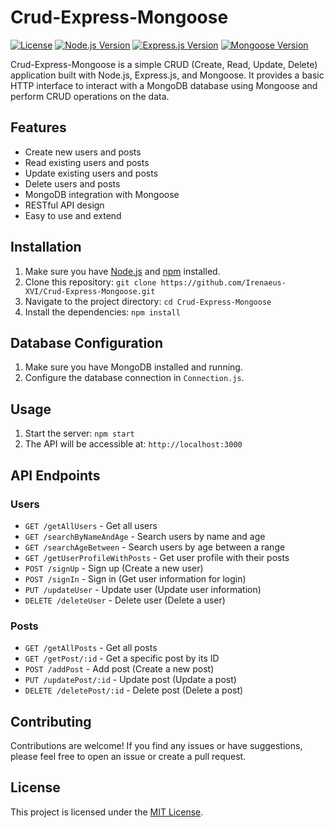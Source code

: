 # Crud-Express-Mongoose

[![License](https://img.shields.io/badge/license-MIT-blue.svg)](https://github.com/Irenaeus-XVI/Crud-Express-Mongoose/blob/master/LICENSE)
[![Node.js Version](https://img.shields.io/badge/node-%3E%3D%2012-brightgreen)](https://nodejs.org/)
[![Express.js Version](https://img.shields.io/badge/express-%5E4.17.1-yellow)](https://www.npmjs.com/package/express)
[![Mongoose Version](https://img.shields.io/badge/mongoose-%5E6.0.10-orange)](https://www.npmjs.com/package/mongoose)

Crud-Express-Mongoose is a simple CRUD (Create, Read, Update, Delete) application built with Node.js, Express.js, and Mongoose. It provides a basic HTTP interface to interact with a MongoDB database using Mongoose and perform CRUD operations on the data.

## Features

- Create new users and posts
- Read existing users and posts
- Update existing users and posts
- Delete users and posts
- MongoDB integration with Mongoose
- RESTful API design
- Easy to use and extend

## Installation

1. Make sure you have [Node.js](https://nodejs.org/) and [npm](https://www.npmjs.com/) installed.
2. Clone this repository: `git clone https://github.com/Irenaeus-XVI/Crud-Express-Mongoose.git`
3. Navigate to the project directory: `cd Crud-Express-Mongoose`
4. Install the dependencies: `npm install`

## Database Configuration

1. Make sure you have MongoDB installed and running.
2. Configure the database connection in `Connection.js`.

## Usage

1. Start the server: `npm start`
2. The API will be accessible at: `http://localhost:3000`

## API Endpoints

### Users

- `GET /getAllUsers` - Get all users
- `GET /searchByNameAndAge` - Search users by name and age
- `GET /searchAgeBetween` - Search users by age between a range
- `GET /getUserProfileWithPosts` - Get user profile with their posts
- `POST /signUp` - Sign up (Create a new user)
- `POST /signIn` - Sign in (Get user information for login)
- `PUT /updateUser` - Update user (Update user information)
- `DELETE /deleteUser` - Delete user (Delete a user)


### Posts

- `GET /getAllPosts` - Get all posts
- `GET /getPost/:id` - Get a specific post by its ID
- `POST /addPost` - Add post (Create a new post)
- `PUT /updatePost/:id` - Update post (Update a post)
- `DELETE /deletePost/:id` - Delete post (Delete a post)

## Contributing

Contributions are welcome! If you find any issues or have suggestions, please feel free to open an issue or create a pull request.

## License

This project is licensed under the [MIT License](https://github.com/Irenaeus-XVI/Crud-Express-Mongoose/blob/master/LICENSE).
